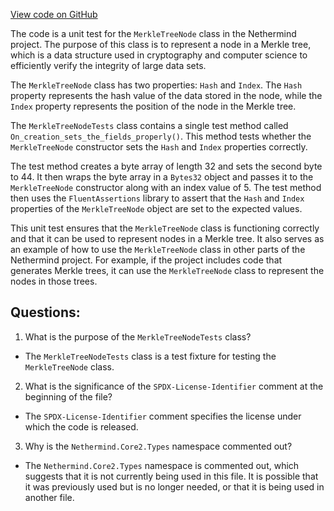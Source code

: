[View code on GitHub](https://github.com/NethermindEth/nethermind/src/Nethermind/Nethermind.Serialization.Ssz.Test/MerkleTreeNodeTests.cs)

The code is a unit test for the `MerkleTreeNode` class in the Nethermind project. The purpose of this class is to represent a node in a Merkle tree, which is a data structure used in cryptography and computer science to efficiently verify the integrity of large data sets. 

The `MerkleTreeNode` class has two properties: `Hash` and `Index`. The `Hash` property represents the hash value of the data stored in the node, while the `Index` property represents the position of the node in the Merkle tree. 

The `MerkleTreeNodeTests` class contains a single test method called `On_creation_sets_the_fields_properly()`. This method tests whether the `MerkleTreeNode` constructor sets the `Hash` and `Index` properties correctly. 

The test method creates a byte array of length 32 and sets the second byte to 44. It then wraps the byte array in a `Bytes32` object and passes it to the `MerkleTreeNode` constructor along with an index value of 5. The test method then uses the `FluentAssertions` library to assert that the `Hash` and `Index` properties of the `MerkleTreeNode` object are set to the expected values. 

This unit test ensures that the `MerkleTreeNode` class is functioning correctly and that it can be used to represent nodes in a Merkle tree. It also serves as an example of how to use the `MerkleTreeNode` class in other parts of the Nethermind project. For example, if the project includes code that generates Merkle trees, it can use the `MerkleTreeNode` class to represent the nodes in those trees.
## Questions: 
 1. What is the purpose of the `MerkleTreeNodeTests` class?
- The `MerkleTreeNodeTests` class is a test fixture for testing the `MerkleTreeNode` class.

2. What is the significance of the `SPDX-License-Identifier` comment at the beginning of the file?
- The `SPDX-License-Identifier` comment specifies the license under which the code is released.

3. Why is the `Nethermind.Core2.Types` namespace commented out?
- The `Nethermind.Core2.Types` namespace is commented out, which suggests that it is not currently being used in this file. It is possible that it was previously used but is no longer needed, or that it is being used in another file.